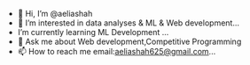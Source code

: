- 👋 Hi, I’m @aeliashah
- 👀 I’m interested in data analyses & ML & Web development...
-  I’m currently learning ML Development ...
-  💬 Ask me about Web development,Competitive Programming
- 📫 How to reach me email:aeliashah625@gmail.com...


